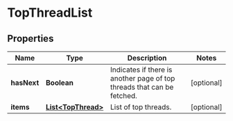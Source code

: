 

# TopThreadList


## Properties

| Name | Type | Description | Notes |
|------------ | ------------- | ------------- | -------------|
|**hasNext** | **Boolean** | Indicates if there is another page of top threads that can be fetched. |  [optional] |
|**items** | [**List&lt;TopThread&gt;**](TopThread.md) | List of top threads. |  [optional] |



